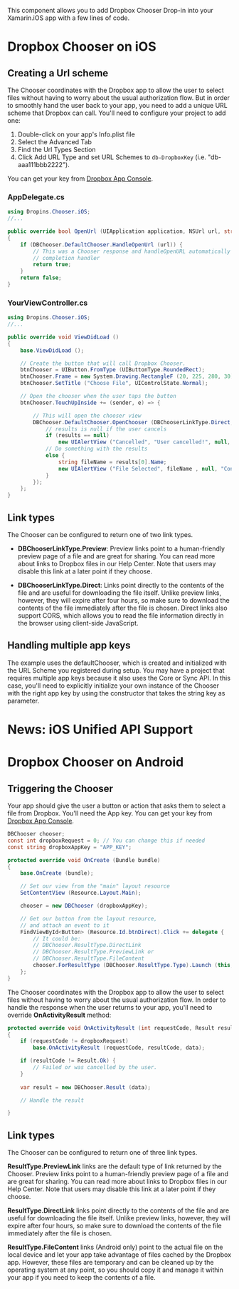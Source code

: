 This component allows you to add Dropbox Chooser Drop-in into your Xamarin.iOS app with a few lines of code.

Dropbox Chooser on iOS
======================

## Creating a Url scheme

The Chooser coordinates with the Dropbox app to allow the user to select files without having to worry about the usual authorization flow. But in order to smoothly hand the user back to your app, you need to add a unique URL scheme that Dropbox can call. You'll need to configure your project to add one:

1. Double-click on your app's Info.plist file
2. Select the Advanced Tab
3. Find the Url Types Section 
4. Click Add URL Type and set URL Schemes to `db-DropboxKey` (i.e. "db-aaa111bbb2222").

You can get your key from [Dropbox App Console](https://www.dropbox.com/developers/apps).

### AppDelegate.cs

```csharp
using Dropins.Chooser.iOS;
//...

public override bool OpenUrl (UIApplication application, NSUrl url, string sourceApplication, NSObject annotation)
{
	if (DBChooser.DefaultChooser.HandleOpenUrl (url)) {
		// This was a Chooser response and handleOpenURL automatically ran the
		// completion handler	
		return true;
	}
	return false;
}

```

### YourViewController.cs

```csharp
using Dropins.Chooser.iOS;
//...

public override void ViewDidLoad ()
{
	base.ViewDidLoad ();

	// Create the button that will call Dropbox Chooser.
	btnChooser = UIButton.FromType (UIButtonType.RoundedRect);
	btnChooser.Frame = new System.Drawing.RectangleF (20, 225, 280, 30);
	btnChooser.SetTitle ("Choose File", UIControlState.Normal);

	// Open the chooser when the user taps the button
	btnChooser.TouchUpInside += (sender, e) => {

		// This will open the chooser view
		DBChooser.DefaultChooser.OpenChooser (DBChooserLinkType.Direct, this, (results) => {
			// results is null if the user cancels
			if (results == null)
				new UIAlertView ("Cancelled", "User cancelled!", null, "Continue").Show ();
			// Do something with the results
			else {
				string fileName = results[0].Name;
				new UIAlertView ("File Selected", fileName , null, "Continue").Show ();
			} 
		});
	};
}

```

## Link types

The Chooser can be configured to return one of two link types.

* **DBChooserLinkType.Preview**: Preview links point to a human-friendly preview page of a file and are great for sharing. You can read more about links to Dropbox files in our Help Center. Note that users may disable this link at a later point if they choose.

* **DBChooserLinkType.Direct**: Links point directly to the contents of the file and are useful for downloading the file itself. Unlike preview links, however, they will expire after four hours, so make sure to download the contents of the file immediately after the file is chosen. Direct links also support CORS, which allows you to read the file information directly in the browser using client-side JavaScript.

## Handling multiple app keys

The example uses the defaultChooser, which is created and initialized with the URL Scheme you registered during setup. You may have a project that requires multiple app keys because it also uses the Core or Sync API. In this case, you'll need to explicitly initialize your own instance of the Chooser with the right app key by using the constructor that takes the string key as parameter.

# News: iOS Unified API Support

Dropbox Chooser on Android
==========================

## Triggering the Chooser

Your app should give the user a button or action that asks them to select a file from Dropbox. You'll need the App key. You can get your key from [Dropbox App Console](https://www.dropbox.com/developers/apps).

```csharp
DBChooser chooser;
const int dropboxRequest = 0; // You can change this if needed
const string dropboxAppKey = "APP_KEY";

protected override void OnCreate (Bundle bundle)
{
	base.OnCreate (bundle);

	// Set our view from the "main" layout resource
	SetContentView (Resource.Layout.Main);

	chooser = new DBChooser (dropboxAppKey);

	// Get our button from the layout resource,
	// and attach an event to it
	FindViewById<Button> (Resource.Id.btnDirect).Click += delegate {
		// It could be:
		// DBChooser.ResultType.DirectLink
		// DBChooser.ResultType.PreviewLink or
		// DBChooser.ResultType.FileContent
		chooser.ForResultType (DBChooser.ResultType.Type).Launch (this, dropboxRequest);
	};
}
```

The Chooser coordinates with the Dropbox app to allow the user to select files without having to worry about the usual authorization flow. In order to handle the response when the user returns to your app, you'll need to override **OnActivityResult** method:

```csharp
protected override void OnActivityResult (int requestCode, Result resultCode, Intent data)
{
	if (requestCode != dropboxRequest)
		base.OnActivityResult (requestCode, resultCode, data);

	if (resultCode != Result.Ok) {
		// Failed or was cancelled by the user.
	}
	
	var result = new DBChooser.Result (data);

	// Handle the result

}
```

## Link types

The Chooser can be configured to return one of three link types.

**ResultType.PreviewLink** links are the default type of link returned by the Chooser. Preview links point to a human-friendly preview page of a file and are great for sharing. You can read more about links to Dropbox files in our Help Center. Note that users may disable this link at a later point if they choose.

**ResultType.DirectLink** links point directly to the contents of the file and are useful for downloading the file itself. Unlike preview links, however, they will expire after four hours, so make sure to download the contents of the file immediately after the file is chosen.

**ResultType.FileContent** links (Android only) point to the actual file on the local device and let your app take advantage of files cached by the Dropbox app. However, these files are temporary and can be cleaned up by the operating system at any point, so you should copy it and manage it within your app if you need to keep the contents of a file.